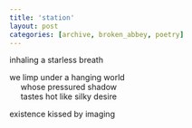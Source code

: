 ```yaml
---
title: 'station'
layout: post
categories: [archive, broken_abbey, poetry]
---
```

inhaling a starless breath

we limp under a hanging world<br />
&nbsp;&nbsp;&nbsp;&nbsp;
whose pressured shadow<br />
&nbsp;&nbsp;&nbsp;&nbsp;
tastes hot like silky desire

existence kissed by imaging